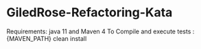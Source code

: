 # GiledRose-Refactoring-Kata

Requirements: java 11 and Maven 4
To Compile and execute tests : {MAVEN_PATH} clean install
